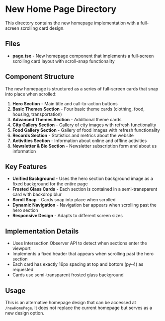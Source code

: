 # New Home Page Directory

This directory contains the new homepage implementation with a full-screen scrolling card design.

## Files

- **page.tsx** - New homepage component that implements a full-screen scrolling card layout with scroll-snap functionality

## Component Structure

The new homepage is structured as a series of full-screen cards that snap into place when scrolled:

1. **Hero Section** - Main title and call-to-action buttons
2. **Basic Themes Section** - Four basic theme cards (clothing, food, housing, transportation)
3. **Advanced Themes Section** - Additional theme cards
4. **City Gallery Section** - Gallery of city images with refresh functionality
5. **Food Gallery Section** - Gallery of food images with refresh functionality
6. **Records Section** - Statistics and metrics about the website
7. **Activities Section** - Information about online and offline activities
8. **Newsletter & Bio Section** - Newsletter subscription form and about us information

## Key Features

- **Unified Background** - Uses the hero section background image as a fixed background for the entire page
- **Frosted Glass Cards** - Each section is contained in a semi-transparent card with backdrop blur
- **Scroll Snap** - Cards snap into place when scrolled
- **Dynamic Navigation** - Navigation bar appears when scrolling past the hero section
- **Responsive Design** - Adapts to different screen sizes

## Implementation Details

- Uses Intersection Observer API to detect when sections enter the viewport
- Implements a fixed header that appears when scrolling past the hero section
- Each card has exactly 16px spacing at top and bottom (py-4) as requested
- Cards use semi-transparent frosted glass background

## Usage

This is an alternative homepage design that can be accessed at `/newHomePage`. It does not replace the current homepage but serves as a new design option.